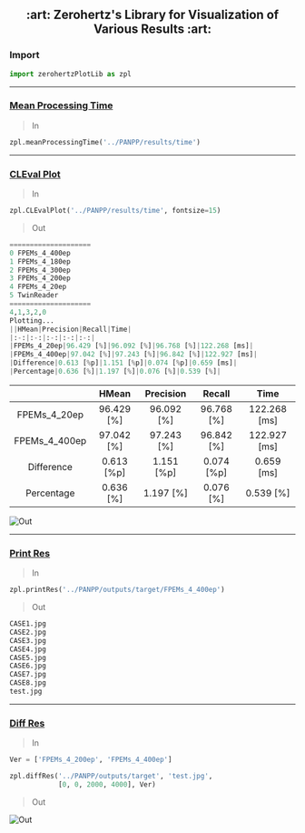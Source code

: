 <div align=center> <h2> :art: 
Zerohertz's Library for Visualization of Various Results :art: </h2> </div>

### Import

```python
import zerohertzPlotLib as zpl
```

---

### [Mean Processing Time](https://github.com/Zerohertz/zerohertzPlotLib/blob/main/meanProcessingTime.py#L6)

> In

```python
zpl.meanProcessingTime('../PANPP/results/time')
```

---

### [CLEval Plot](https://github.com/Zerohertz/zerohertzPlotLib/blob/main/CLEvalPlot.py#L7)

> In

```python
zpl.CLEvalPlot('../PANPP/results/time', fontsize=15)
```

> Out

```python
====================
0 FPEMs_4_400ep
1 FPEMs_4_180ep
2 FPEMs_4_300ep
3 FPEMs_4_200ep
4 FPEMs_4_20ep
5 TwinReader
====================
4,1,3,2,0
Plotting...
||HMean|Precision|Recall|Time|
|:-:|:-:|:-:|:-:|:-:|
|FPEMs_4_20ep|96.429 [%]|96.092 [%]|96.768 [%]|122.268 [ms]|
|FPEMs_4_400ep|97.042 [%]|97.243 [%]|96.842 [%]|122.927 [ms]|
|Difference|0.613 [%p]|1.151 [%p]|0.074 [%p]|0.659 [ms]|
|Percentage|0.636 [%]|1.197 [%]|0.076 [%]|0.539 [%]|
```

||HMean|Precision|Recall|Time|
|:-:|:-:|:-:|:-:|:-:|
|FPEMs_4_20ep|96.429 [%]|96.092 [%]|96.768 [%]|122.268 [ms]|
|FPEMs_4_400ep|97.042 [%]|97.243 [%]|96.842 [%]|122.927 [ms]|
|Difference|0.613 [%p]|1.151 [%p]|0.074 [%p]|0.659 [ms]|
|Percentage|0.636 [%]|1.197 [%]|0.076 [%]|0.539 [%]|

![Out](https://user-images.githubusercontent.com/42334717/224615456-de09a7a8-b5df-47fa-8c50-20f4a0368d7c.png)

---

### [Print Res](https://github.com/Zerohertz/zerohertzPlotLib/blob/main/diffRes.py#L5)

> In

```python
zpl.printRes('../PANPP/outputs/target/FPEMs_4_400ep')
```

> Out

```python
CASE1.jpg
CASE2.jpg
CASE3.jpg
CASE4.jpg
CASE5.jpg
CASE6.jpg
CASE7.jpg
CASE8.jpg
test.jpg
```

---

### [Diff Res](https://github.com/Zerohertz/zerohertzPlotLib/blob/main/diffRes.py#L21)

> In

```python
Ver = ['FPEMs_4_200ep', 'FPEMs_4_400ep']

zpl.diffRes('../PANPP/outputs/target', 'test.jpg',
            [0, 0, 2000, 4000], Ver)
```
> Out

![Out](https://user-images.githubusercontent.com/42334717/224615383-d4eb46fd-b14f-4812-ad22-7c2a8bb6e6ba.png)